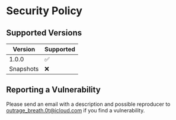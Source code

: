 # Security Policy

## Supported Versions

| Version     | Supported          |
| ----------- | ------------------ |
| 1.0.0       | :white_check_mark: |
| Snapshots   | :x:                |

## Reporting a Vulnerability

Please send an email with a description and possible reproducer to outrage_breath.0t@icloud.com if you find a vulnerability.
